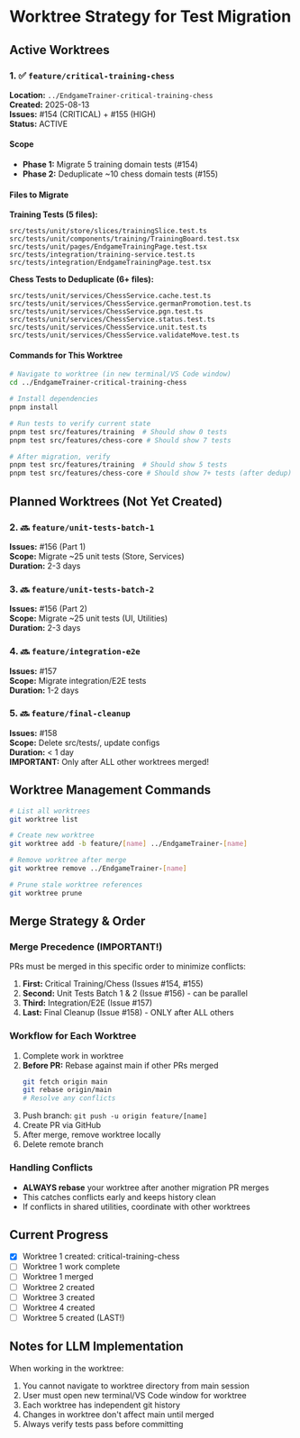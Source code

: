 # Worktree Strategy for Test Migration

## Active Worktrees

### 1. ✅ `feature/critical-training-chess` 
**Location:** `../EndgameTrainer-critical-training-chess`  
**Created:** 2025-08-13  
**Issues:** #154 (CRITICAL) + #155 (HIGH)  
**Status:** ACTIVE

#### Scope
- **Phase 1:** Migrate 5 training domain tests (#154)
- **Phase 2:** Deduplicate ~10 chess domain tests (#155)

#### Files to Migrate

**Training Tests (5 files):**
```
src/tests/unit/store/slices/trainingSlice.test.ts
src/tests/unit/components/training/TrainingBoard.test.tsx  
src/tests/unit/pages/EndgameTrainingPage.test.tsx
src/tests/integration/training-service.test.ts
src/tests/integration/EndgameTrainingPage.test.tsx
```

**Chess Tests to Deduplicate (6+ files):**
```
src/tests/unit/services/ChessService.cache.test.ts
src/tests/unit/services/ChessService.germanPromotion.test.ts
src/tests/unit/services/ChessService.pgn.test.ts
src/tests/unit/services/ChessService.status.test.ts
src/tests/unit/services/ChessService.unit.test.ts
src/tests/unit/services/ChessService.validateMove.test.ts
```

#### Commands for This Worktree
```bash
# Navigate to worktree (in new terminal/VS Code window)
cd ../EndgameTrainer-critical-training-chess

# Install dependencies
pnpm install

# Run tests to verify current state
pnpm test src/features/training  # Should show 0 tests
pnpm test src/features/chess-core # Should show 7 tests

# After migration, verify
pnpm test src/features/training  # Should show 5 tests
pnpm test src/features/chess-core # Should show 7+ tests (after dedup)
```

## Planned Worktrees (Not Yet Created)

### 2. 🔜 `feature/unit-tests-batch-1`
**Issues:** #156 (Part 1)  
**Scope:** Migrate ~25 unit tests (Store, Services)  
**Duration:** 2-3 days

### 3. 🔜 `feature/unit-tests-batch-2`  
**Issues:** #156 (Part 2)  
**Scope:** Migrate ~25 unit tests (UI, Utilities)  
**Duration:** 2-3 days

### 4. 🔜 `feature/integration-e2e`
**Issues:** #157  
**Scope:** Migrate integration/E2E tests  
**Duration:** 1-2 days

### 5. 🔜 `feature/final-cleanup`
**Issues:** #158  
**Scope:** Delete src/tests/, update configs  
**Duration:** < 1 day  
**IMPORTANT:** Only after ALL other worktrees merged!

## Worktree Management Commands

```bash
# List all worktrees
git worktree list

# Create new worktree
git worktree add -b feature/[name] ../EndgameTrainer-[name]

# Remove worktree after merge
git worktree remove ../EndgameTrainer-[name]

# Prune stale worktree references
git worktree prune
```

## Merge Strategy & Order

### Merge Precedence (IMPORTANT!)
PRs must be merged in this specific order to minimize conflicts:

1. **First:** Critical Training/Chess (Issues #154, #155)
2. **Second:** Unit Tests Batch 1 & 2 (Issue #156) - can be parallel
3. **Third:** Integration/E2E (Issue #157)  
4. **Last:** Final Cleanup (Issue #158) - ONLY after ALL others

### Workflow for Each Worktree

1. Complete work in worktree
2. **Before PR:** Rebase against main if other PRs merged
   ```bash
   git fetch origin main
   git rebase origin/main
   # Resolve any conflicts
   ```
3. Push branch: `git push -u origin feature/[name]`
4. Create PR via GitHub
5. After merge, remove worktree locally
6. Delete remote branch

### Handling Conflicts
- **ALWAYS rebase** your worktree after another migration PR merges
- This catches conflicts early and keeps history clean
- If conflicts in shared utilities, coordinate with other worktrees

## Current Progress

- [x] Worktree 1 created: critical-training-chess
- [ ] Worktree 1 work complete
- [ ] Worktree 1 merged
- [ ] Worktree 2 created
- [ ] Worktree 3 created
- [ ] Worktree 4 created
- [ ] Worktree 5 created (LAST!)

## Notes for LLM Implementation

When working in the worktree:
1. You cannot navigate to worktree directory from main session
2. User must open new terminal/VS Code window for worktree
3. Each worktree has independent git history
4. Changes in worktree don't affect main until merged
5. Always verify tests pass before committing
